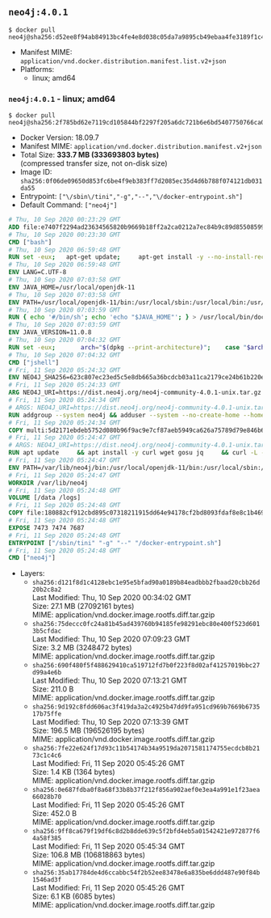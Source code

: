 ## `neo4j:4.0.1`

```console
$ docker pull neo4j@sha256:d52ee8f94ab84913bc4fe4e8d038c05da7a9895cb49ebaa4fe3189f1c4bcf208
```

-	Manifest MIME: `application/vnd.docker.distribution.manifest.list.v2+json`
-	Platforms:
	-	linux; amd64

### `neo4j:4.0.1` - linux; amd64

```console
$ docker pull neo4j@sha256:2f785bd62e7119cd105844bf2297f205a6dc721b6e6bd5407750766ca059f83d
```

-	Docker Version: 18.09.7
-	Manifest MIME: `application/vnd.docker.distribution.manifest.v2+json`
-	Total Size: **333.7 MB (333693803 bytes)**  
	(compressed transfer size, not on-disk size)
-	Image ID: `sha256:0f06de09650d853fc6be4f9eb383ff7d2085ec35d4d6b788f074121db031da55`
-	Entrypoint: `["\/sbin\/tini","-g","--","\/docker-entrypoint.sh"]`
-	Default Command: `["neo4j"]`

```dockerfile
# Thu, 10 Sep 2020 00:23:29 GMT
ADD file:e7407f2294ad23634565820b9669b18ff2a2ca0212a7ec84b9c89d8550859954 in / 
# Thu, 10 Sep 2020 00:23:30 GMT
CMD ["bash"]
# Thu, 10 Sep 2020 06:59:48 GMT
RUN set -eux; 	apt-get update; 	apt-get install -y --no-install-recommends 		ca-certificates p11-kit 	; 	rm -rf /var/lib/apt/lists/*
# Thu, 10 Sep 2020 06:59:48 GMT
ENV LANG=C.UTF-8
# Thu, 10 Sep 2020 07:03:58 GMT
ENV JAVA_HOME=/usr/local/openjdk-11
# Thu, 10 Sep 2020 07:03:58 GMT
ENV PATH=/usr/local/openjdk-11/bin:/usr/local/sbin:/usr/local/bin:/usr/sbin:/usr/bin:/sbin:/bin
# Thu, 10 Sep 2020 07:03:59 GMT
RUN { echo '#/bin/sh'; echo 'echo "$JAVA_HOME"'; } > /usr/local/bin/docker-java-home && chmod +x /usr/local/bin/docker-java-home && [ "$JAVA_HOME" = "$(docker-java-home)" ]
# Thu, 10 Sep 2020 07:03:59 GMT
ENV JAVA_VERSION=11.0.8
# Thu, 10 Sep 2020 07:04:32 GMT
RUN set -eux; 		arch="$(dpkg --print-architecture)"; 	case "$arch" in 		arm64 | aarch64) downloadUrl=https://github.com/AdoptOpenJDK/openjdk11-upstream-binaries/releases/download/jdk-11.0.8%2B10/OpenJDK11U-jdk_aarch64_linux_11.0.8_10.tar.gz ;; 		amd64 | i386:x86-64) downloadUrl=https://github.com/AdoptOpenJDK/openjdk11-upstream-binaries/releases/download/jdk-11.0.8%2B10/OpenJDK11U-jdk_x64_linux_11.0.8_10.tar.gz ;; 		*) echo >&2 "error: unsupported architecture: '$arch'"; exit 1 ;; 	esac; 		savedAptMark="$(apt-mark showmanual)"; 	apt-get update; 	apt-get install -y --no-install-recommends 		dirmngr 		gnupg 		wget 	; 	rm -rf /var/lib/apt/lists/*; 		wget -O openjdk.tgz.asc "$downloadUrl.sign"; 	wget -O openjdk.tgz "$downloadUrl" --progress=dot:giga; 		export GNUPGHOME="$(mktemp -d)"; 	gpg --batch --keyserver ha.pool.sks-keyservers.net --keyserver-options no-self-sigs-only --recv-keys CA5F11C6CE22644D42C6AC4492EF8D39DC13168F; 	gpg --batch --keyserver ha.pool.sks-keyservers.net --recv-keys EAC843EBD3EFDB98CC772FADA5CD6035332FA671; 	gpg --batch --list-sigs --keyid-format 0xLONG CA5F11C6CE22644D42C6AC4492EF8D39DC13168F 		| tee /dev/stderr 		| grep '0xA5CD6035332FA671' 		| grep 'Andrew Haley'; 	gpg --batch --verify openjdk.tgz.asc openjdk.tgz; 	gpgconf --kill all; 	rm -rf "$GNUPGHOME"; 		mkdir -p "$JAVA_HOME"; 	tar --extract 		--file openjdk.tgz 		--directory "$JAVA_HOME" 		--strip-components 1 		--no-same-owner 	; 	rm openjdk.tgz*; 			apt-mark auto '.*' > /dev/null; 	[ -z "$savedAptMark" ] || apt-mark manual $savedAptMark > /dev/null; 	apt-get purge -y --auto-remove -o APT::AutoRemove::RecommendsImportant=false; 		{ 		echo '#!/usr/bin/env bash'; 		echo 'set -Eeuo pipefail'; 		echo 'if ! [ -d "$JAVA_HOME" ]; then echo >&2 "error: missing JAVA_HOME environment variable"; exit 1; fi'; 		echo 'cacertsFile=; for f in "$JAVA_HOME/lib/security/cacerts" "$JAVA_HOME/jre/lib/security/cacerts"; do if [ -e "$f" ]; then cacertsFile="$f"; break; fi; done'; 		echo 'if [ -z "$cacertsFile" ] || ! [ -f "$cacertsFile" ]; then echo >&2 "error: failed to find cacerts file in $JAVA_HOME"; exit 1; fi'; 		echo 'trust extract --overwrite --format=java-cacerts --filter=ca-anchors --purpose=server-auth "$cacertsFile"'; 	} > /etc/ca-certificates/update.d/docker-openjdk; 	chmod +x /etc/ca-certificates/update.d/docker-openjdk; 	/etc/ca-certificates/update.d/docker-openjdk; 		find "$JAVA_HOME/lib" -name '*.so' -exec dirname '{}' ';' | sort -u > /etc/ld.so.conf.d/docker-openjdk.conf; 	ldconfig; 		fileEncoding="$(echo 'System.out.println(System.getProperty("file.encoding"))' | jshell -s -)"; [ "$fileEncoding" = 'UTF-8' ]; rm -rf ~/.java; 	javac --version; 	java --version
# Thu, 10 Sep 2020 07:04:32 GMT
CMD ["jshell"]
# Fri, 11 Sep 2020 05:24:32 GMT
ENV NEO4J_SHA256=623c807ec23ed5c5e8db665a36bcdcb03a11ca2179ce24b61b220ecac60ace90 NEO4J_TARBALL=neo4j-community-4.0.1-unix.tar.gz NEO4J_EDITION=community NEO4J_HOME=/var/lib/neo4j TINI_VERSION=v0.18.0 TINI_SHA256=12d20136605531b09a2c2dac02ccee85e1b874eb322ef6baf7561cd93f93c855
# Fri, 11 Sep 2020 05:24:33 GMT
ARG NEO4J_URI=https://dist.neo4j.org/neo4j-community-4.0.1-unix.tar.gz
# Fri, 11 Sep 2020 05:24:34 GMT
# ARGS: NEO4J_URI=https://dist.neo4j.org/neo4j-community-4.0.1-unix.tar.gz
RUN addgroup --system neo4j && adduser --system --no-create-home --home "${NEO4J_HOME}" --ingroup neo4j neo4j
# Fri, 11 Sep 2020 05:24:34 GMT
COPY multi:5d2171ebdeb5752d080b96f9ac9e7cf87aeb5949ca626a75789d79e846b648b2 in /tmp/ 
# Fri, 11 Sep 2020 05:24:47 GMT
# ARGS: NEO4J_URI=https://dist.neo4j.org/neo4j-community-4.0.1-unix.tar.gz
RUN apt update     && apt install -y curl wget gosu jq     && curl -L --fail --silent --show-error "https://github.com/krallin/tini/releases/download/${TINI_VERSION}/tini" > /sbin/tini     && echo "${TINI_SHA256}  /sbin/tini" | sha256sum -c --strict --quiet     && chmod +x /sbin/tini     && curl --fail --silent --show-error --location --remote-name ${NEO4J_URI}     && echo "${NEO4J_SHA256}  ${NEO4J_TARBALL}" | sha256sum -c --strict --quiet     && tar --extract --file ${NEO4J_TARBALL} --directory /var/lib     && mv /var/lib/neo4j-* "${NEO4J_HOME}"     && rm ${NEO4J_TARBALL}     && mv "${NEO4J_HOME}"/data /data     && mv "${NEO4J_HOME}"/logs /logs     && chown -R neo4j:neo4j /data     && chmod -R 777 /data     && chown -R neo4j:neo4j /logs     && chmod -R 777 /logs     && chown -R neo4j:neo4j "${NEO4J_HOME}"     && chmod -R 777 "${NEO4J_HOME}"     && ln -s /data "${NEO4J_HOME}"/data     && ln -s /logs "${NEO4J_HOME}"/logs     && mv /tmp/neo4jlabs-plugins.json /neo4jlabs-plugins.json     && rm -rf /tmp/*     && rm -rf /var/lib/apt/lists/*     && apt-get -y purge --auto-remove curl
# Fri, 11 Sep 2020 05:24:47 GMT
ENV PATH=/var/lib/neo4j/bin:/usr/local/openjdk-11/bin:/usr/local/sbin:/usr/local/bin:/usr/sbin:/usr/bin:/sbin:/bin
# Fri, 11 Sep 2020 05:24:47 GMT
WORKDIR /var/lib/neo4j
# Fri, 11 Sep 2020 05:24:48 GMT
VOLUME [/data /logs]
# Fri, 11 Sep 2020 05:24:48 GMT
COPY file:180882cf912cbd895c07318211915dd64e94178cf2bd8093fdaf8e8c1b4692f3 in /docker-entrypoint.sh 
# Fri, 11 Sep 2020 05:24:48 GMT
EXPOSE 7473 7474 7687
# Fri, 11 Sep 2020 05:24:48 GMT
ENTRYPOINT ["/sbin/tini" "-g" "--" "/docker-entrypoint.sh"]
# Fri, 11 Sep 2020 05:24:48 GMT
CMD ["neo4j"]
```

-	Layers:
	-	`sha256:d121f8d1c4128ebc1e95e5bfad90a0189b84eadbbb2fbaad20cbb26d20b2c8a2`  
		Last Modified: Thu, 10 Sep 2020 00:34:02 GMT  
		Size: 27.1 MB (27092161 bytes)  
		MIME: application/vnd.docker.image.rootfs.diff.tar.gzip
	-	`sha256:75deccc0fc24a81b45ad439760b94185fe98291ebc80e400f523d6013b5cfdac`  
		Last Modified: Thu, 10 Sep 2020 07:09:23 GMT  
		Size: 3.2 MB (3248472 bytes)  
		MIME: application/vnd.docker.image.rootfs.diff.tar.gzip
	-	`sha256:690f480f5f488629410ca519712fd7b0f223f8d02af41257019bbc27d99a4e6b`  
		Last Modified: Thu, 10 Sep 2020 07:13:21 GMT  
		Size: 211.0 B  
		MIME: application/vnd.docker.image.rootfs.diff.tar.gzip
	-	`sha256:9d192c8fdd606ac3f419da3a2c4925b47dd9fa951cd969b7669b673517b75ffe`  
		Last Modified: Thu, 10 Sep 2020 07:13:39 GMT  
		Size: 196.5 MB (196526195 bytes)  
		MIME: application/vnd.docker.image.rootfs.diff.tar.gzip
	-	`sha256:7fe22e624f17d93c11b54174b34a9519da2071581174755ecdcb8b2173c1c4c6`  
		Last Modified: Fri, 11 Sep 2020 05:45:26 GMT  
		Size: 1.4 KB (1364 bytes)  
		MIME: application/vnd.docker.image.rootfs.diff.tar.gzip
	-	`sha256:0e687fdba0f8a68f33b8b37f212f856a902aef0e3ea4a991e1f23aea66028b70`  
		Last Modified: Fri, 11 Sep 2020 05:45:26 GMT  
		Size: 452.0 B  
		MIME: application/vnd.docker.image.rootfs.diff.tar.gzip
	-	`sha256:9ff8ca679f19df6c8d2b8dde639c5f2bfd4eb5a01542421e972877f64a58f385`  
		Last Modified: Fri, 11 Sep 2020 05:45:34 GMT  
		Size: 106.8 MB (106818863 bytes)  
		MIME: application/vnd.docker.image.rootfs.diff.tar.gzip
	-	`sha256:35ab17784de4d6ccabbc54f2b52ee83478e6a835be6ddd487e90f84b1546ad3f`  
		Last Modified: Fri, 11 Sep 2020 05:45:26 GMT  
		Size: 6.1 KB (6085 bytes)  
		MIME: application/vnd.docker.image.rootfs.diff.tar.gzip
